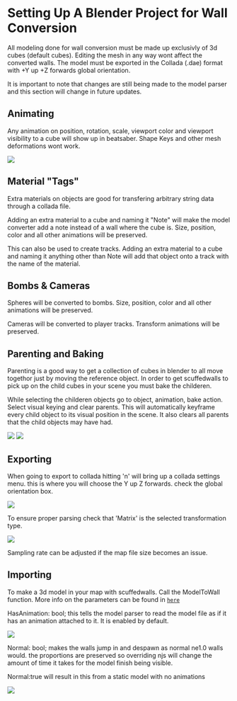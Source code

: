 # Setting Up A Blender Project for Wall Conversion

All modeling done for wall conversion must be made up exclusivly of 3d cubes (default cubes). Editing the mesh in any way wont affect the converted walls. The model must be exported in the Collada (.dae) format with +Y up +Z forwards global orientation.

It is important to note that changes are still being made to the model parser and this section will change in future updates.

## Animating
Any animation on position, rotation, scale, viewport color and viewport visibility to a cube will show up in beatsaber. Shape Keys and other mesh deformations wont work.

![](https://github.com/thelightdesigner/ScuffedWalls/blob/main/Readme/transformation.jpg)

## Material "Tags"

Extra materials on objects are good for transfering arbitrary string data through a collada file.

Adding an extra material to a cube and naming it "Note" will make the model converter add a note instead of a wall where the cube is. Size, position, color and all other animations will be preserved.

This can also be used to create tracks. Adding an extra material to a cube and naming it anything other than Note will add that object onto a track with the name of the material.

## Bombs & Cameras

Spheres will be converted to bombs. Size, position, color and all other animations will be preserved.

Cameras will be converted to player tracks. Transform animations will be preserved.


##  Parenting and Baking


Parenting is a good way to get a collection of cubes in blender to all move togethor just by moving the reference object. In order to get scuffedwalls to pick up on the child cubes in your scene you must bake the childeren.

While selecting the childeren objects go to object, animation, bake action. Select visual keying and clear parents. This will automatically keyframe every child object to its visual position in the scene. It also clears all parents that the child objects may have had.

![](https://github.com/thelightdesigner/ScuffedWalls/blob/main/Readme/bake.png)
![](https://github.com/thelightdesigner/ScuffedWalls/blob/main/Readme/bake2.png)

## Exporting


When going to export to collada hitting 'n' will bring up a collada settings menu. this is where you will choose the Y up Z forwards. check the global orientation box.


![](https://github.com/thelightdesigner/ScuffedWalls/blob/main/Readme/global%20or.jpg)

To ensure proper parsing check that 'Matrix' is the selected transformation type.

![](https://github.com/thelightdesigner/ScuffedWalls/blob/main/Readme/animation.jpg)

Sampling rate can be adjusted if the map file size becomes an issue.

## Importing

To make a 3d model in your map with scuffedwalls. Call the ModelToWall function. More info on the parameters can be found in [`here`](https://github.com/thelightdesigner/ScuffedWalls/blob/main/Functions.md)

HasAnimation: bool; this tells the model parser to read the model file as if it has an animation attached to it. It is enabled by default.

![](https://github.com/thelightdesigner/ScuffedWalls/blob/main/Readme/text%20examlpe.gif)

Normal: bool; makes the walls jump in and despawn as normal ne1.0 walls would. the proportions are preserved so overriding njs will change the amount of time it takes for the model finish being visible.

Normal:true will result in this from a static model with no animations

![](https://github.com/thelightdesigner/ScuffedWalls/blob/main/Readme/normal.gif)






